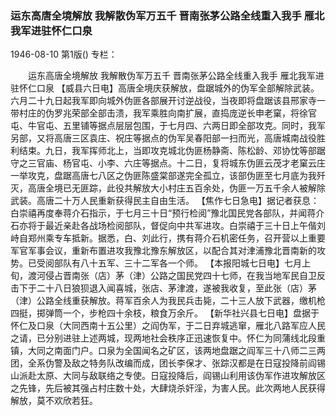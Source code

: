 ### 运东高唐全境解放  我解散伪军万五千  晋南张茅公路全线重入我手  雁北我军进驻怀仁口泉

1946-08-10
第1版()
专栏：

　　运东高唐全境解放
    我解散伪军万五千
    晋南张茅公路全线重入我手
    雁北我军进驻怀仁口泉
    【威县六日电】高唐全境庆获解放，盘踞城外的伪军全部解除武装。六月二十九日起我军即向城外伪匪各部展开讨逆战役，当夜即将盘踞该县邢家寺一带村庄的伪罗兆荣部全部击溃，我军乘胜向南扩展，直捣庞逆长申老窠，将徐官屯、牛官屯、五里铺等据点层层包围，于七月四、六两日即全部攻克。同时，我军另部，又将高唐三区袁庄、祝庄等据点的伪军吴春阳部一扫而光，高唐城南战役胜利结束。九日，我军挥师北上，当即攻克城北伪匪杨静斋、陈松龄、邓协忱等部踞守之三官庙、杨官屯、小李、六庄等据点。十二日，复将城东伪匪云茂才老窠云庄一举攻克，盘踞高唐七八区之伪匪陈盛棠部遂完全孤立，该部伪匪至七月底为我歼灭，高唐全境已无匪踪，此役共解放大小村庄五百余处，伪匪一万五千余人被解除武装。高唐二十万人民重新获得民主自由生活。
    【焦作七日急电】据记者获息：白崇禧再度奉蒋介石指示，于七月三十日“预行检阅”豫北国民党各部队，并闻蒋介石亦将于最近亲赴各战场检阅部队，督促向中共军进攻。白崇禧于三十日上午偕刘峙自郑州乘专车抵新。据悉，白、刘此行，携有蒋介石机密任务，召开营以上重要军官军事会议，重新布置进攻我豫北豫东解放区，以配合其对津浦豫北晋南新的攻势。已受阅部队有八十五军、三十二军各一个师。
    【本报阳城七日电】七月上旬，渡河侵占晋南张（店）茅（津）公路之国民党四十七师，在我当地军民自卫反击下于二十八日狼狈退入闻喜城，张店、茅津渡，遂被我收复，至此张（店）茅（津）公路全线重获解放。蒋军百余人为我民兵击毙，二十三人放下武器，缴机枪四挺，掷弹筒一个，步枪四十余枝，粮食万余斤。
    【新华社兴县七日电】盘据于怀仁及口泉（大同西南十五公里）之阎伪军，于二日弃城逃窜，雁北八路军应人民之请，已分别进驻上述两城，现两地社会秩序正迅速恢复中。怀仁为同蒲线北段重镇，大同之南面门户。口泉为全国闻名之矿区，该两地盘踞之阎军三十八师二三两团，全系伪警及敌之特务队改编而成，团长李保才、张踪汉都是在日寇投降前阎锡山派赴太原、大同与敌联络之专使。日寇投降后，阎锡山利用该伪军作进攻解放区之先锋，先后被其强占村庄数十处，大肆烧杀奸淫，为害人民。此次两地人民获得解放，莫不欢欣若狂。
